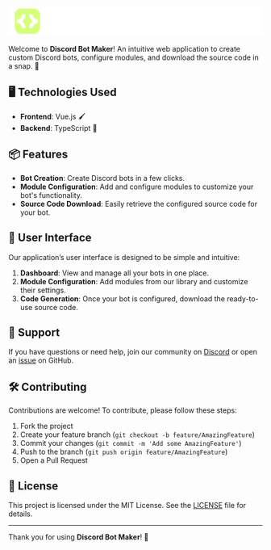 <img src="../assets/logo-DBM.png" />

Welcome to **Discord Bot Maker**! An intuitive web application to create custom Discord bots, configure modules, and download the source code in a snap. 🚀

## 🖥️ Technologies Used

- **Frontend**: Vue.js 🖌️
- **Backend**: TypeScript 🧩

## 📦 Features

- **Bot Creation**: Create Discord bots in a few clicks.
- **Module Configuration**: Add and configure modules to customize your bot's functionality.
- **Source Code Download**: Easily retrieve the configured source code for your bot.

## 🎨 User Interface

Our application’s user interface is designed to be simple and intuitive:

1. **Dashboard**: View and manage all your bots in one place.
2. **Module Configuration**: Add modules from our library and customize their settings.
3. **Code Generation**: Once your bot is configured, download the ready-to-use source code.

## 💬 Support

If you have questions or need help, join our community on [Discord](https://discord.gg/esmPQUjJzt) or open an [issue](https://github.com/Discord-Bot-Maker-by-ifanoxy/discord-bot-creator/issues) on GitHub.

## 🛠️ Contributing

Contributions are welcome! To contribute, please follow these steps:

1. Fork the project
2. Create your feature branch (`git checkout -b feature/AmazingFeature`)
3. Commit your changes (`git commit -m 'Add some AmazingFeature'`)
4. Push to the branch (`git push origin feature/AmazingFeature`)
5. Open a Pull Request

## 📜 License

This project is licensed under the MIT License. See the [LICENSE](LICENSE) file for details.

---

Thank you for using **Discord Bot Maker**! 🎉

